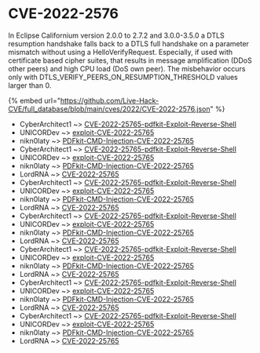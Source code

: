 # CVE-2022-2576

In Eclipse Californium version 2.0.0 to 2.7.2 and 3.0.0-3.5.0 a DTLS resumption handshake falls back to a DTLS full handshake on a parameter mismatch without using a HelloVerifyRequest. Especially, if used with certificate based cipher suites, that results in message amplification (DDoS other peers) and high CPU load (DoS own peer). The misbehavior occurs only with DTLS_VERIFY_PEERS_ON_RESUMPTION_THRESHOLD values larger than 0.

{% embed url="https://github.com/Live-Hack-CVE/full_database/blob/main/cves/2022/CVE-2022-2576.json" %}


* CyberArchitect1 ~> [CVE-2022-25765-pdfkit-Exploit-Reverse-Shell](https://www.alice-snow.ru/2022/database/cve-2022-2576/cve-2022-25765-pdfkit-exploit-reverse-shell-cyberarchitect1)
* UNICORDev ~> [exploit-CVE-2022-25765](https://www.alice-snow.ru/2022/database/cve-2022-2576/exploit-cve-2022-25765-unicordev)
* nikn0laty ~> [PDFkit-CMD-Injection-CVE-2022-25765](https://www.alice-snow.ru/2022/database/cve-2022-2576/pdfkit-cmd-injection-cve-2022-25765-nikn0laty)
* CyberArchitect1 ~> [CVE-2022-25765-pdfkit-Exploit-Reverse-Shell](https://www.alice-snow.ru/2022/database/cve-2022-2576/cve-2022-25765-pdfkit-exploit-reverse-shell-cyberarchitect1)
* UNICORDev ~> [exploit-CVE-2022-25765](https://www.alice-snow.ru/2022/database/cve-2022-2576/exploit-cve-2022-25765-unicordev)
* nikn0laty ~> [PDFkit-CMD-Injection-CVE-2022-25765](https://www.alice-snow.ru/2022/database/cve-2022-2576/pdfkit-cmd-injection-cve-2022-25765-nikn0laty)
* LordRNA ~> [CVE-2022-25765](https://www.alice-snow.ru/2022/database/cve-2022-2576/cve-2022-25765-lordrna)
* CyberArchitect1 ~> [CVE-2022-25765-pdfkit-Exploit-Reverse-Shell](https://www.alice-snow.ru/2022/database/cve-2022-2576/cve-2022-25765-pdfkit-exploit-reverse-shell-cyberarchitect1)
* UNICORDev ~> [exploit-CVE-2022-25765](https://www.alice-snow.ru/2022/database/cve-2022-2576/exploit-cve-2022-25765-unicordev)
* nikn0laty ~> [PDFkit-CMD-Injection-CVE-2022-25765](https://www.alice-snow.ru/2022/database/cve-2022-2576/pdfkit-cmd-injection-cve-2022-25765-nikn0laty)
* LordRNA ~> [CVE-2022-25765](https://www.alice-snow.ru/2022/database/cve-2022-2576/cve-2022-25765-lordrna)
* CyberArchitect1 ~> [CVE-2022-25765-pdfkit-Exploit-Reverse-Shell](https://www.alice-snow.ru/2022/database/cve-2022-2576/cve-2022-25765-pdfkit-exploit-reverse-shell-cyberarchitect1)
* UNICORDev ~> [exploit-CVE-2022-25765](https://www.alice-snow.ru/2022/database/cve-2022-2576/exploit-cve-2022-25765-unicordev)
* nikn0laty ~> [PDFkit-CMD-Injection-CVE-2022-25765](https://www.alice-snow.ru/2022/database/cve-2022-2576/pdfkit-cmd-injection-cve-2022-25765-nikn0laty)
* LordRNA ~> [CVE-2022-25765](https://www.alice-snow.ru/2022/database/cve-2022-2576/cve-2022-25765-lordrna)
* CyberArchitect1 ~> [CVE-2022-25765-pdfkit-Exploit-Reverse-Shell](https://www.alice-snow.ru/2022/database/cve-2022-2576/cve-2022-25765-pdfkit-exploit-reverse-shell-cyberarchitect1)
* UNICORDev ~> [exploit-CVE-2022-25765](https://www.alice-snow.ru/2022/database/cve-2022-2576/exploit-cve-2022-25765-unicordev)
* nikn0laty ~> [PDFkit-CMD-Injection-CVE-2022-25765](https://www.alice-snow.ru/2022/database/cve-2022-2576/pdfkit-cmd-injection-cve-2022-25765-nikn0laty)
* LordRNA ~> [CVE-2022-25765](https://www.alice-snow.ru/2022/database/cve-2022-2576/cve-2022-25765-lordrna)
* CyberArchitect1 ~> [CVE-2022-25765-pdfkit-Exploit-Reverse-Shell](https://www.alice-snow.ru/2022/database/cve-2022-2576/cve-2022-25765-pdfkit-exploit-reverse-shell-cyberarchitect1)
* UNICORDev ~> [exploit-CVE-2022-25765](https://www.alice-snow.ru/2022/database/cve-2022-2576/exploit-cve-2022-25765-unicordev)
* nikn0laty ~> [PDFkit-CMD-Injection-CVE-2022-25765](https://www.alice-snow.ru/2022/database/cve-2022-2576/pdfkit-cmd-injection-cve-2022-25765-nikn0laty)
* LordRNA ~> [CVE-2022-25765](https://www.alice-snow.ru/2022/database/cve-2022-2576/cve-2022-25765-lordrna)
* CyberArchitect1 ~> [CVE-2022-25765-pdfkit-Exploit-Reverse-Shell](https://www.alice-snow.ru/2022/database/cve-2022-2576/cve-2022-25765-pdfkit-exploit-reverse-shell-cyberarchitect1)
* UNICORDev ~> [exploit-CVE-2022-25765](https://www.alice-snow.ru/2022/database/cve-2022-2576/exploit-cve-2022-25765-unicordev)
* nikn0laty ~> [PDFkit-CMD-Injection-CVE-2022-25765](https://www.alice-snow.ru/2022/database/cve-2022-2576/pdfkit-cmd-injection-cve-2022-25765-nikn0laty)
* LordRNA ~> [CVE-2022-25765](https://www.alice-snow.ru/2022/database/cve-2022-2576/cve-2022-25765-lordrna)